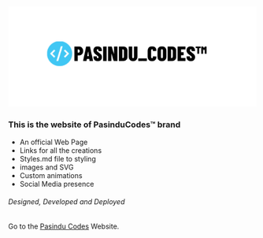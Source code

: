 ![Pasindu Codes Logo](./images/pasindu-codes-logo-full-sized.png)

### This is the website of PasinduCodes™ brand

- An official Web Page
- Links for all the creations
- Styles.md file to styling
- images and SVG
- Custom animations
- Social Media presence

###### Designed, Developed and Deployed

Go to the [Pasindu Codes](https://pasindu-uthum.github.io/pasindu_codes.com/ "Pasindu Codes™") Website.
